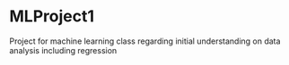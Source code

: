 # MLProject1
Project for machine learning class regarding initial understanding on data analysis including regression
